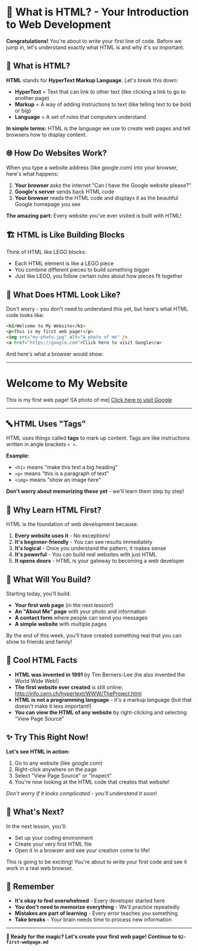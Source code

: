 # 📄 What is HTML? - Your Introduction to Web Development

**Congratulations!** You're about to write your first line of code. Before we jump in, let's understand exactly what HTML is and why it's so important.

## 🤔 What is HTML?

**HTML** stands for **HyperText Markup Language**. Let's break this down:

- **HyperText** = Text that can link to other text (like clicking a link to go to another page)
- **Markup** = A way of adding instructions to text (like telling text to be bold or big)
- **Language** = A set of rules that computers understand

**In simple terms:** HTML is the language we use to create web pages and tell browsers how to display content.

## 🌐 How Do Websites Work?

When you type a website address (like google.com) into your browser, here's what happens:

1. **Your browser** asks the internet "Can I have the Google website please?"
2. **Google's server** sends back HTML code
3. **Your browser** reads the HTML code and displays it as the beautiful Google homepage you see

**The amazing part:** Every website you've ever visited is built with HTML!

## 🏗️ HTML is Like Building Blocks

Think of HTML like LEGO blocks:

- Each HTML element is like a LEGO piece
- You combine different pieces to build something bigger
- Just like LEGO, you follow certain rules about how pieces fit together

## 👀 What Does HTML Look Like?

Don't worry - you don't need to understand this yet, but here's what HTML code looks like:

```html
<h1>Welcome to My Website</h1>
<p>This is my first web page!</p>
<img src="my-photo.jpg" alt="A photo of me" />
<a href="https://google.com">Click here to visit Google</a>
```

And here's what a browser would show:

---

# Welcome to My Website

This is my first web page!
![A photo of me]
[Click here to visit Google](https://google.com)

---

## 🔤 HTML Uses "Tags"

HTML uses things called **tags** to mark up content. Tags are like instructions written in angle brackets `< >`.

**Example:**

- `<h1>` means "make this text a big heading"
- `<p>` means "this is a paragraph of text"
- `<img>` means "show an image here"

**Don't worry about memorizing these yet** - we'll learn them step by step!

## 🎯 Why Learn HTML First?

HTML is the foundation of web development because:

1. **Every website uses it** - No exceptions!
2. **It's beginner-friendly** - You can see results immediately
3. **It's logical** - Once you understand the pattern, it makes sense
4. **It's powerful** - You can build real websites with just HTML
5. **It opens doors** - HTML is your gateway to becoming a web developer

## 🌟 What Will You Build?

Starting today, you'll build:

- **Your first web page** (in the next lesson!)
- **An "About Me" page** with your photo and information
- **A contact form** where people can send you messages
- **A simple website** with multiple pages

By the end of this week, you'll have created something real that you can show to friends and family!

## 🤯 Cool HTML Facts

- **HTML was invented in 1991** by Tim Berners-Lee (he also invented the World Wide Web!)
- **The first website ever created** is still online: http://info.cern.ch/hypertext/WWW/TheProject.html
- **HTML is not a programming language** - it's a markup language (but that doesn't make it less important!)
- **You can view the HTML of any website** by right-clicking and selecting "View Page Source"

## ✨ Try This Right Now!

**Let's see HTML in action:**

1. Go to any website (like google.com)
2. Right-click anywhere on the page
3. Select "View Page Source" or "Inspect"
4. You're now looking at the HTML code that creates that website!

_Don't worry if it looks complicated - you'll understand it soon!_

## 🎯 What's Next?

In the next lesson, you'll:

- Set up your coding environment
- Create your very first HTML file
- Open it in a browser and see your creation come to life!

This is going to be exciting! You're about to write your first code and see it work in a real web browser.

## 💭 Remember

- **It's okay to feel overwhelmed** - Every developer started here
- **You don't need to memorize everything** - We'll practice repeatedly
- **Mistakes are part of learning** - Every error teaches you something
- **Take breaks** - Your brain needs time to process new information

---

**🚀 Ready for the magic? Let's create your first web page! Continue to `02-first-webpage.md`**

